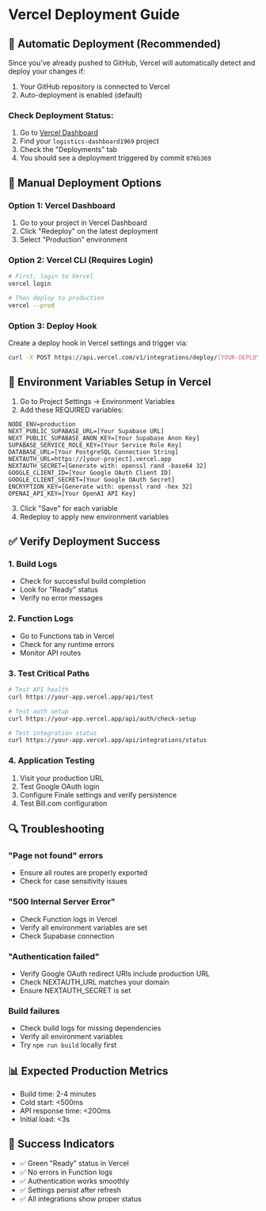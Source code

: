# Vercel Deployment Guide

## 🚀 Automatic Deployment (Recommended)

Since you've already pushed to GitHub, Vercel will automatically detect and deploy your changes if:
1. Your GitHub repository is connected to Vercel
2. Auto-deployment is enabled (default)

### Check Deployment Status:
1. Go to [Vercel Dashboard](https://vercel.com/dashboard)
2. Find your `logistics-dashboard1969` project
3. Check the "Deployments" tab
4. You should see a deployment triggered by commit `076b369`

## 🔧 Manual Deployment Options

### Option 1: Vercel Dashboard
1. Go to your project in Vercel Dashboard
2. Click "Redeploy" on the latest deployment
3. Select "Production" environment

### Option 2: Vercel CLI (Requires Login)
```bash
# First, login to Vercel
vercel login

# Then deploy to production
vercel --prod
```

### Option 3: Deploy Hook
Create a deploy hook in Vercel settings and trigger via:
```bash
curl -X POST https://api.vercel.com/v1/integrations/deploy/[YOUR-DEPLOY-HOOK-URL]
```

## 📝 Environment Variables Setup in Vercel

1. Go to Project Settings → Environment Variables
2. Add these REQUIRED variables:

```
NODE_ENV=production
NEXT_PUBLIC_SUPABASE_URL=[Your Supabase URL]
NEXT_PUBLIC_SUPABASE_ANON_KEY=[Your Supabase Anon Key]
SUPABASE_SERVICE_ROLE_KEY=[Your Service Role Key]
DATABASE_URL=[Your PostgreSQL Connection String]
NEXTAUTH_URL=https://[your-project].vercel.app
NEXTAUTH_SECRET=[Generate with: openssl rand -base64 32]
GOOGLE_CLIENT_ID=[Your Google OAuth Client ID]
GOOGLE_CLIENT_SECRET=[Your Google OAuth Secret]
ENCRYPTION_KEY=[Generate with: openssl rand -hex 32]
OPENAI_API_KEY=[Your OpenAI API Key]
```

3. Click "Save" for each variable
4. Redeploy to apply new environment variables

## ✅ Verify Deployment Success

### 1. Build Logs
- Check for successful build completion
- Look for "Ready" status
- Verify no error messages

### 2. Function Logs
- Go to Functions tab in Vercel
- Check for any runtime errors
- Monitor API routes

### 3. Test Critical Paths
```bash
# Test API health
curl https://your-app.vercel.app/api/test

# Test auth setup
curl https://your-app.vercel.app/api/auth/check-setup

# Test integration status
curl https://your-app.vercel.app/api/integrations/status
```

### 4. Application Testing
1. Visit your production URL
2. Test Google OAuth login
3. Configure Finale settings and verify persistence
4. Test Bill.com configuration

## 🔍 Troubleshooting

### "Page not found" errors
- Ensure all routes are properly exported
- Check for case sensitivity issues

### "500 Internal Server Error"
- Check Function logs in Vercel
- Verify all environment variables are set
- Check Supabase connection

### "Authentication failed"
- Verify Google OAuth redirect URIs include production URL
- Check NEXTAUTH_URL matches your domain
- Ensure NEXTAUTH_SECRET is set

### Build failures
- Check build logs for missing dependencies
- Verify all environment variables
- Try `npm run build` locally first

## 📊 Expected Production Metrics
- Build time: 2-4 minutes
- Cold start: <500ms
- API response time: <200ms
- Initial load: <3s

## 🎉 Success Indicators
- ✅ Green "Ready" status in Vercel
- ✅ No errors in Function logs
- ✅ Authentication works smoothly
- ✅ Settings persist after refresh
- ✅ All integrations show proper status